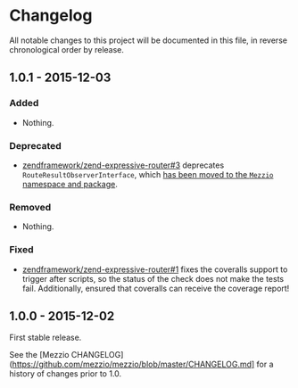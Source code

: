 # Changelog

All notable changes to this project will be documented in this file, in reverse chronological order by release.

## 1.0.1 - 2015-12-03

### Added

- Nothing.

### Deprecated

- [zendframework/zend-expressive-router#3](https://github.com/zendframework/zend-expressive-router/pull/3) deprecates `RouteResultObserverInterface`, which
  [has been moved to the `Mezzio` namespace and package](https://github.com/zendframework/zend-expressive/pull/206).

### Removed

- Nothing.

### Fixed

- [zendframework/zend-expressive-router#1](https://github.com/zendframework/zend-expressive-router/pull/1) fixes the
  coveralls support to trigger after scripts, so the status of the check does
  not make the tests fail. Additionally, ensured that coveralls can receive
  the coverage report!

## 1.0.0 - 2015-12-02

First stable release.

See the [Mezzio CHANGELOG](https://github.com/mezzio/mezzio/blob/master/CHANGELOG.md]
for a history of changes prior to 1.0.
